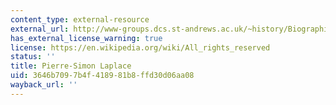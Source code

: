 ```yaml
---
content_type: external-resource
external_url: http://www-groups.dcs.st-andrews.ac.uk/~history/Biographies/Laplace.html
has_external_license_warning: true
license: https://en.wikipedia.org/wiki/All_rights_reserved
status: ''
title: Pierre-Simon Laplace
uid: 3646b709-7b4f-4189-81b8-ffd30d06aa08
wayback_url: ''
---
```

